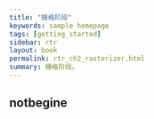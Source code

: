 ```yaml
---
title: "栅格阶段"
keywords: sample homepage
tags: [getting_started]
sidebar: rtr
layout: book
permalink: rtr_ch2_rasterizer.html
summary: 栅格阶段。
---
```




## notbegine